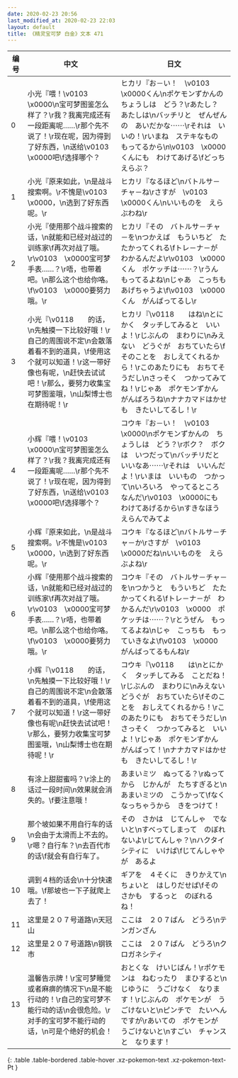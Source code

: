 ```yaml
---
date: 2020-02-23 20:56
last_modified_at: 2020-02-23 22:03
layout: default
title: 《精灵宝可梦 白金》文本 471
---
```

| 编号 | 中文 | 日文 |
| ---- | ---- | ---- |
| 0 | 小光『喂！\v0103　\x0000\n宝可梦图鉴怎么样了？\r我？我离完成还有一段距离呢……\r那个先不说了！\r现在呢，因为得到了好东西，\n送给\v0103　\x0000吧\f选择哪个？ | ヒカリ『お－い！　\v0103　\x0000くん\nポケモンずかんの　ちょうしは　どう？\rあたし？　あたしは\nバッチリと　ぜんぜんの　あいだかな⋯⋯\rそれは　いいの！\rいまね　ステキなもの　もってるから\n\v0103　\x0000くんにも　わけてあげる\fどっち　えらぶ？ |
| 1 | 小光『原来如此，\n是战斗搜索啊。\r不愧是\v0103　\x0000，\n选到了好东西呢。\r | ヒカリ『なるほど\nバトルサ－チャ－ね\rさすが　\v0103　\x0000くん\nいいものを　えらぶわね\r |
| 2 | 小光『使用那个战斗搜索的话，\n就能和已经对战过的训练家\f再次对战了哦。\r\v0103　\x0000宝可梦手表……？\r唔，也带着吧。\n那么这个也给你咯。\f\v0103　\x0000要努力哦。\r | ヒカリ『その　バトルサ－チャ－を\nつかえば　もういちど　たたかってくれる\fトレ－ナ－が　わかるんだよ\r\v0103　\x0000くん　ポケッチは⋯⋯？\rうん　もってるよね\nじゃあ　こっちも　あげちゃうよ\f\v0103　\x0000くん　がんばってるし\r |
| 3 | 小光『\v0118　　的话，\n先触摸一下比较好哦！\r自己的周围说不定\n会散落着看不到的道具，\f使用这个就可以知道！\r这一带好像也有呢，\n赶快去试试吧！\r那么，要努力收集宝可梦图鉴哦，\n山梨博士也在期待呢！\r | ヒカリ『\v0118　　はね\nとにかく　タッチしてみると　いいよ！\rじぶんの　まわりに\nみえない　どうぐが　おちていたら\fそのことを　おしえてくれるから！\rこのあたりにも　おちてそうだし\nさっそく　つかってみてね！\rじゃあ　ポケモンずかん　がんばろうね\nナナカマドはかせも　きたいしてるし！\r |
| 4 | 小辉『喂！\v0103　\x0000\n宝可梦图鉴怎么样了？\r我？我离完成还有一段距离呢……\r那个先不说了！\r现在呢，因为得到了好东西，\n送给\v0103　\x0000吧\f选择哪个？ | コウキ『お－い！　\v0103　\x0000\nポケモンずかんの　ちょうしは　どう？\rボク？　ボクは　いつだって\nバッチリだと　いいなあ⋯⋯\rそれは　いいんだよ！\rいまは　いいもの　つかって\nいろいろ　やってるところ　なんだ\r\v0103　\x0000にも　わけてあげるから\nすきなほう　えらんでみてよ |
| 5 | 小辉『原来如此，\n是战斗搜索啊。\r不愧是\v0103　\x0000，\n选到了好东西呢。\r | コウキ『なるほど\nバトルサ－チャ－か\rさすが　\v0103　\x0000だね\nいいものを　えらぶよね\r |
| 6 | 小辉『使用那个战斗搜索的话，\n就能和已经对战过的训练家\f再次对战了哦。\r\v0103　\x0000宝可梦手表……？\r唔，也带着吧。\n那么这个也给你咯。\f\v0103　\x0000要努力哦。\r | コウキ『その　バトルサ－チャ－を\nつかうと　もういちど　たたかってくれる\fトレ－ナ－が　わかるんだ\r\v0103　\x0000　ポケッチは⋯⋯？\rとうぜん　もってるよね\nじゃ　こっちも　もっていきなよ\f\v0103　\x0000　がんばってるもんね\r |
| 7 | 小辉『\v0118　　的话，\n先触摸一下比较好哦！\r自己的周围说不定\n会散落着看不到的道具，\f使用这个就可以知道！\r这一带好像也有呢\n赶快去试试吧！\r那么，要努力收集宝可梦图鉴哦，\n山梨博士也在期待呢！\r | コウキ『\v0118　　は\nとにかく　タッチしてみる　ことだね！\rじぶんの　まわりに\nみえない　どうぐが　おちていたら\fそのことを　おしえてくれるから！\rこのあたりにも　おちてそうだし\nさっそく　つかってみると　いいよ！\rじゃあ　ポケモンずかん　がんばって！\nナナカマドはかせも　きたいしてるし！\r |
| 8 | 有涂上甜甜蜜吗？\r涂上的话过一段时间\n效果就会消失的。\f要注意哦！ | あまいミツ　ぬってる？\rぬってから　じかんが　たちすぎると\nあまいミツの　こうかって\fなくなっちゃうから　きをつけて！ |
| 9 | 那个坡如果不用自行车的话\n会由于太滑而上不去的。\r嗯？自行车？\n去百代市的话\f就会有自行车了。 | その　さかは　じてんしゃ　でないと\nすべってしまって　のぼれないよ\rじてんしゃ？\nハクタイシティに　いけば\fじてんしゃやが　あるよ |
| 10 | 调到４档的话会\n十分快速哦。\f那坡也一下子就爬上去了！ | ギアを　４そくに　きりかえて\nちょいと　はしりだせば\fその　さかも　するっと　のぼれるね！ |
| 11 | 这里是２０７号道路\n天冠山 | ここは　２０７ばん　どうろ\nテンガンざん |
| 12 | 这里是２０７号道路\n钢铁市 | ここは　２０７ばん　どうろ\nクロガネシティ |
| 13 | 温馨告示牌！\r宝可梦睡觉或者麻痹的情况下\n是不能行动的！\r自己的宝可梦不能行动的话\n会很危险。\r对手的宝可梦不能行动的话，\n可是个绝好的机会！ | おとくな　けいじばん！\rポケモンは　ねむったり　まひすると\nじゆうに　うごけなく　なります！\rじぶんの　ポケモンが　うごけないと\nピンチで　たいへん　ですが\rあいての　ポケモンが　うごけないと\nすごい　チャンスと　なります！ |
{: .table .table-bordered .table-hover .xz-pokemon-text .xz-pokemon-text-Pt }